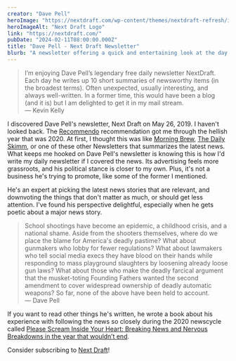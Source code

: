 ```yaml
---
creator: "Dave Pell"
heroImage: "https://nextdraft.com/wp-content/themes/nextdraft-refresh/images/refresh/header-logo.svg"
heroImageAlt: "Next Draft Logo"
link: "https://nextdraft.com/"
pubDate: "2024-02-11T08:00:00.000Z"
title: "Dave Pell - Next Draft Newsletter"
blurb: "A newsletter offering a quick and entertaining look at the day’s most fascinating news."
---
```


> I’m enjoying Dave Pell’s legendary free daily newsletter NextDraft. Each day he writes up 10 short summaries of newsworthy items (in the broadest terms). Often unexpected, usually interesting, and always well-written. In a former time, this would have been a blog (and it is) but I am delighted to get it in my mail stream.  
> — Kevin Kelly

I discovered Dave Pell's newsletter, Next Draft on May 26, 2019. I haven't looked back. The [Recommendo](https://www.recomendo.com/) recommendation got me through the hellish year that was 2020. At first, I thought this was like [Morning Brew](https://www.morningbrew.com/daily), [The Daily Skimm](https://www.theskimm.com/daily-skimm), or one of these other Newsletters that summarizes the latest news. What keeps me hooked on Dave Pell's newsletter is knowing this is how I'd write my daily newsletter if I covered the news. Its advertising feels more grassroots, and his political stance is closer to my own. Plus, it's not a business he's trying to promote, like some of the former I mentioned.

He's an expert at picking the latest news stories that are relevant, and downvoting the things that don't matter as much, or should get less attention. I've found his perspective delightful, especially when he gets poetic about a major news story.

> School shootings have become an epidemic, a childhood crisis, and a national shame. Aside from the shooters themselves, where do we place the blame for America's deadly pastime? What about gunmakers who lobby for fewer regulations? What about lawmakers who tell social media execs they have blood on their hands while responding to mass playground slaughters by loosening already loose gun laws? What about those who make the deadly farcical argument that the musket-toting Founding Fathers wanted the second amendment to cover widespread ownership of deadly automatic weapons? So far, none of the above have been held to account.  
> — Dave Pell

If you want to read other things he's written, he wrote a book about his experience with following the news so closely during the 2020 newscycle called [Please Scream Inside Your Heart: Breaking News and Nervous Breakdowns in the year that wouldn’t end](https://nextdraft.com/scream/).

<!-- I was subscribed to so many good Newsletters, but many of them were retiring, like Adam Robert's [Versioning](https://www.sitepoint.com/announcing-versioning-2-0/), [Technically Speaking](http://www.techspeak.email/) by Chiu-Ki and Cate. -->

Consider subscribing to [Next Draft](https://nextdraft.com/)!
